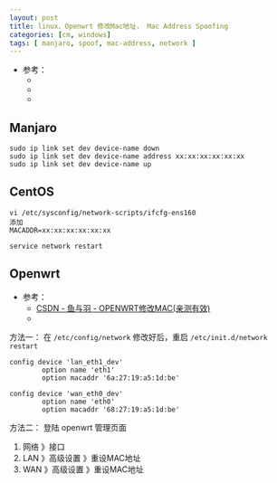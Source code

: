 ```yaml
---
layout: post
title: linux、Openwrt 修改Mac地址， Mac Address Spoofing
categories: [cm, windows]
tags: [ manjaro, spoof, mac-address, network ]
---
```


* 参考： 
  * []()
  * []()
  * []()

## Manjaro

~~~
sudo ip link set dev device-name down
sudo ip link set dev device-name address xx:xx:xx:xx:xx:xx
sudo ip link set dev device-name up
~~~


## CentOS

~~~
vi /etc/sysconfig/network-scripts/ifcfg-ens160
添加
MACADDR=xx:xx:xx:xx:xx:xx

service network restart
~~~


## Openwrt

* 参考： 
  * [CSDN - 鱼与羽 - OPENWRT修改MAC(亲测有效)](https://blog.csdn.net/winux123/article/details/50084521)
  * []()


方法一： 在 `/etc/config/network` 修改好后，重启 `/etc/init.d/network restart`

~~~
config device 'lan_eth1_dev'
        option name 'eth1'
        option macaddr '6a:27:19:a5:1d:be'

config device 'wan_eth0_dev'
        option name 'eth0'
        option macaddr '68:27:19:a5:1d:be'
~~~


方法二： 登陆 openwrt 管理页面

1. 网络 》接口
1. LAN 》高级设置 》重设MAC地址
1. WAN 》高级设置 》重设MAC地址





















